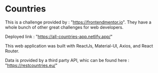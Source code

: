 # Countries

This is a challenge provided by : "https://frontendmentor.io". They have a whole bunch of other great challenges for web developers.

Deployed link : "https://all-countries-app.netlify.app/"

This web application was built with ReactJs, Material-UI, Axios, and React Router.

Data is provided by a third party API, whic can be found here : "https://restcountries.eu/"



